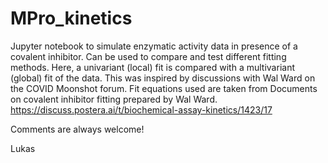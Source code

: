 # MPro_kinetics

Jupyter notebook to simulate enzymatic activity data in presence of a covalent inhibitor. 
Can be used to compare and test different fitting methods. 
Here, a univariant (local) fit is compared with a multivariant (global) fit of the data. 
This was inspired by discussions with Wal Ward on the COVID Moonshot forum.
Fit equations used are taken from Documents on covalent inhibitor fitting prepared by Wal Ward. 
https://discuss.postera.ai/t/biochemical-assay-kinetics/1423/17

Comments are always welcome! 

Lukas
